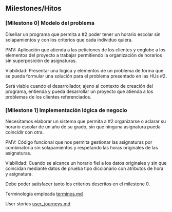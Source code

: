 ## Milestones/Hitos

### [Milestone 0] Modelo del problema

Diseñar un programa que permita a #2 poder tener un horario escolar sin solapamientos y con los criterios que cada individuo quiera.

PMV: Aplicación que atienda a las peticiones de los clientes y englobe a los elementos del proyecto a trabajar permitiendo la organización de horarios sin superposición de asignaturas.

Viabilidad: Presentar una lógica y elementos de un problema de forma que se pueda formular una solución para el problema presentado en las HUs #2.

Será viable cuando el desarrollador, ajeno al contexto de creación del programa, entienda y pueda desarrollar un proyecto que atienda a los problemas de los clientes referenciados.

### [Milestone 1] Implementación lógica de negocio
Necesitamos elaborar un sistema que permita a #2 organizarse o aclarar su horario escolar de un año de su grado, sin que ninguna asignatura pueda coincidir con otra. 

PMV: Código funcional que nos permita gestionar las asignaturas por combinatoria sin solapamientos y respetando las horas originales de las asignaturas.

Viabilidad: Cuando se alcance un horario fiel a los datos originales y sin que coincidan mediante datos de prueba tipo diccionario con atributos de hora y asignatura.

Debe poder satisfacer tanto los criterios descritos en el milestone 0. 


Terminología empleada [terminos.md](https://github.com/ChinChainis/Proyecto_Reparahorarios_IV2425/blob/Objetivo-1/docs/terminos.md)

User stories [user_journeys.md](https://github.com/ChinChainis/Proyecto_Reparahorarios_IV2425/blob/Objetivo-1/docs/user_stories.md)
